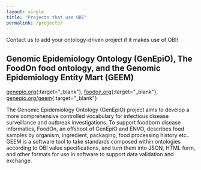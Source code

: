 ```yaml
---
layout: single
title: "Projects that use OBI"
permalink: /projects/
---
```


Contact us to add your ontology-driven project if it makes use of OBI!

## Genomic Epidemiology Ontology (GenEpiO), The FoodOn food ontology, and the Genomic Epidemiology Entity Mart (GEEM)

[genepio.org](genepio.org){:target="_blank"}, [foodon.org](foodon.org){:target="_blank"}, [genepio.org/geem](genepio.org/geem){:target="_blank"}

The Genomic Epidemiology Ontology (GenEpiO) project aims to develop a more comprehensive controlled vocabulary for infectious disease surveillance and outbreak investigations. To support foodborn disease informatics, FoodOn, an offshoot of GenEpiO and ENVO, describes food samples by organism, ingredient, packaging, food processing history etc.. GEEM is a software tool to take standards composed within ontologies according to OBI value specifications, and turn them into JSON, HTML form, and other formats for use in software to support data validation and exchange.


